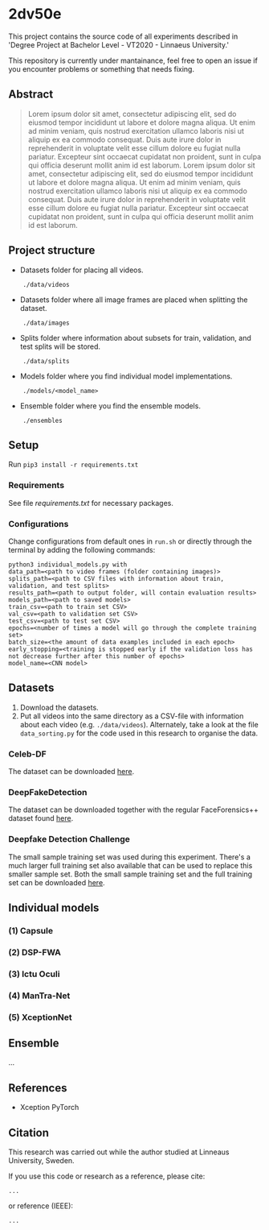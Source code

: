 # 2dv50e

This project contains the source code of all experiments described in 'Degree Project at Bachelor Level - VT2020 - Linnaeus University.'

This repository is currently under mantainance, feel free to open an issue if you encounter problems or something that needs fixing.


## Abstract

> Lorem ipsum dolor sit amet, consectetur adipiscing elit, sed do eiusmod tempor incididunt ut labore et dolore magna aliqua. Ut enim ad minim veniam, quis nostrud exercitation ullamco laboris nisi ut aliquip ex ea commodo consequat.
> Duis aute irure dolor in reprehenderit in voluptate velit esse cillum dolore eu fugiat nulla pariatur. Excepteur sint occaecat cupidatat non proident, sunt in culpa qui officia deserunt mollit anim id est laborum.
> Lorem ipsum dolor sit amet, consectetur adipiscing elit, sed do eiusmod tempor incididunt ut labore et dolore magna aliqua. Ut enim ad minim veniam, quis nostrud exercitation ullamco laboris nisi ut aliquip ex ea commodo consequat.
> Duis aute irure dolor in reprehenderit in voluptate velit esse cillum dolore eu fugiat nulla pariatur. Excepteur sint occaecat cupidatat non proident, sunt in culpa qui officia deserunt mollit anim id est laborum.


## Project structure

- Datasets folder for placing all videos.
```
    ./data/videos
```

- Datasets folder where all image frames are placed when splitting the dataset.
```
    ./data/images
```

- Splits folder where information about subsets for train, validation, and test splits will be stored.
```
    ./data/splits
```

- Models folder where you find individual model implementations.
```
    ./models/<model_name>
```

- Ensemble folder where you find the ensemble models.
```
    ./ensembles
```


## Setup

Run `pip3 install -r requirements.txt`


### Requirements

See file *requirements.txt* for necessary packages.

### Configurations

Change configurations from default ones in ```run.sh``` or directly through the terminal by adding the following commands:
```shell
python3 individual_models.py with
data_path=<path to video frames (folder containing images)>
splits_path=<path to CSV files with information about train, validation, and test splits>
results_path=<path to output folder, will contain evaluation results>
models_path=<path to saved models>
train_csv=<path to train set CSV>
val_csv=<path to validation set CSV>
test_csv=<path to test set CSV>
epochs=<number of times a model will go through the complete training set>
batch_size=<the amount of data examples included in each epoch>
early_stopping=<training is stopped early if the validation loss has not decrease further after this number of epochs>
model_name=<CNN model>
``` 


## Datasets

1. Download the datasets.
2. Put all videos into the same directory as a CSV-file with information about each video (e.g. `./data/videos`). Alternately, take a look at the file `data_sorting.py` for the code used in this research to organise the data.

### Celeb-DF
The dataset can be downloaded [here](https://github.com/danmohaha/celeb-deepfakeforensics#download).

### DeepFakeDetection
The dataset can be downloaded together with the regular FaceForensics++ dataset found [here](https://github.com/ondyari/FaceForensics/#access).

### Deepfake Detection Challenge
The small sample training set was used during this experiment. There's a much larger full training set also available that can be used to replace this smaller sample set.
Both the small sample training set and the full training set can be downloaded [here](https://www.kaggle.com/c/deepfake-detection-challenge/data).


## Individual models

### (1) Capsule
### (2) DSP-FWA
### (3) Ictu Oculi
### (4) ManTra-Net
### (5) XceptionNet


## Ensemble

...


## References
- Xception PyTorch


## Citation

This research was carried out while the author studied at Linneaus University, Sweden.

If you use this code or research as a reference, please cite:
```
...
```
or reference (IEEE):
```
...
```